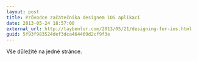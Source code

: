 ```yaml
---
layout: post
title: Průvodce začátečníka designem iOS aplikací
date: 2013-05-24 18:57:00
external_url: http://taybenlor.com/2013/05/21/designing-for-ios.html
guid: 5f93f983524def3dca464469d2cf9f3e
---
```


Vše důležité na jedné stránce.
